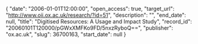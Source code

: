 {
  "date": "2006-01-01T12:00:00", 
  "open_access": true, 
  "target_url": "http://www.oii.ox.ac.uk/research/?id=51", 
  "description": "", 
  "end_date": null, 
  "title": "Digitised Resources: A Usage and Impact Study", 
  "record_id": "20060101T120000/pGWxXMFKo9FD/5nxzRyboQ==", 
  "publisher": "ox.ac.uk", 
  "slug": 36700163, 
  "start_date": null
}

